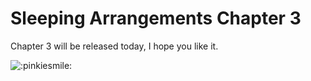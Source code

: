 # Sleeping Arrangements Chapter 3

Chapter 3 will be released today, I hope you like it.

![:pinkiesmile:](../../ponies/emotes/pinkiesmile.png)

